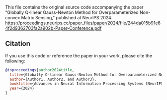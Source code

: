 This file contains the original source code accompanying the paper "Globally Q-linear Gauss-Newton Method for Overparameterized Non-convex Matrix Sensing," published at NeurIPS 2024.
https://proceedings.neurips.cc/paper_files/paper/2024/file/244da015b91e64f2d9362703fa2a902b-Paper-Conference.pdf

## Citation

If you use this code or reference the paper in your work, please cite the following:

```bibtex
@inproceedings{author2024title,
  title={Globally Q-linear Gauss-Newton Method for Overparameterized Non-convex Matrix Sensing},
  author={Author1, Author2, and Author3},
  booktitle={Advances in Neural Information Processing Systems (NeurIPS)},
  year={2024}
}
